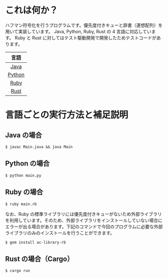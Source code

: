 # これは何か？
ハフマン符号化を行うプログラムです。優先度付きキューと辞書（連想配列）を用いて実装しています。
Java, Python, Ruby, Rust の 4 言語に対応しています。
Ruby と Rust に対してはテスト駆動開発で開発したためテストコードがあります。

|言語|
|:-:|
|[Java](https://github.com/NAVYSHUNTA/huffman_code/blob/main/java/Main.java)|
|[Python](https://github.com/NAVYSHUNTA/huffman_code/tree/main/python)|
|[Ruby](https://github.com/NAVYSHUNTA/huffman_code/tree/main/ruby/src)|
|[Rust](https://github.com/NAVYSHUNTA/huffman_code/tree/main/rust/src)|

# 言語ごとの実行方法と補足説明
## Java の場合
```
$ javac Main.java && java Main
```

## Python の場合
```
$ python main.py
```

## Ruby の場合
```
$ ruby main.rb
```
なお、Ruby の標準ライブラリには優先度付きキューがないため外部ライブラリを利用しています。そのため、外部ライブラリをインストールしていない場合にエラーが出る場合があります。下記のコマンドで今回のプログラムに必要な外部ライブラリのみのインストールを行うことができます。
```
$ gem install ac-library-rb
```

## Rust の場合（Cargo）
```
$ cargo run
```
